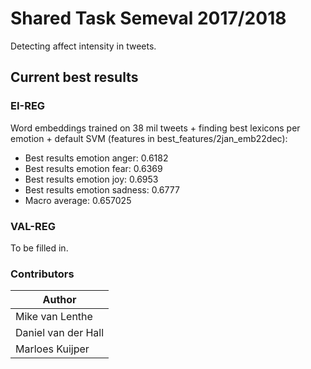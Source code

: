 # Shared Task Semeval 2017/2018

Detecting affect intensity in tweets.

## Current best results

### EI-REG

Word embeddings trained on 38 mil tweets + finding best lexicons per emotion + default SVM (features in best_features/2jan_emb22dec):

* Best results emotion anger: 0.6182
* Best results emotion fear: 0.6369
* Best results emotion joy: 0.6953
* Best results emotion sadness: 0.6777
* Macro average: 0.657025

### VAL-REG

To be filled in.



### Contributors


| Author | 
| ------ |
| Mike van Lenthe | 
| Daniel van der Hall | 
| Marloes Kuijper| 
